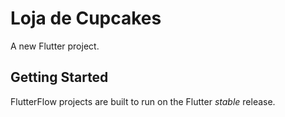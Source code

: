 # Loja de Cupcakes

A new Flutter project.

## Getting Started

FlutterFlow projects are built to run on the Flutter _stable_ release.
